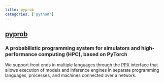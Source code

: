 ```yaml
---
title: pyprob
categories: ['python']
---
```

## [pyprob](https://github.com/pyprob/pyprob)

### A probabilistic programming system for simulators and high-performance computing (HPC), based on PyTorch


We support front ends in multiple languages through the
[PPX](https://github.com/pyprob/ppx) interface that allows execution of models
and inference engines in separate programming languages, processes, and machines
connected over a network.
